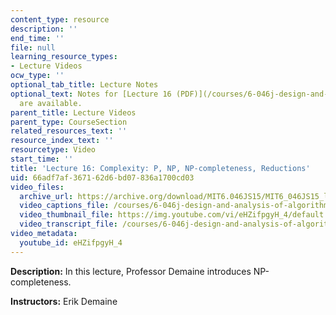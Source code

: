 ```yaml
---
content_type: resource
description: ''
end_time: ''
file: null
learning_resource_types:
- Lecture Videos
ocw_type: ''
optional_tab_title: Lecture Notes
optional_text: Notes for [Lecture 16 (PDF)](/courses/6-046j-design-and-analysis-of-algorithms-spring-2015/resources/mit6_046js15_lec16)
  are available.
parent_title: Lecture Videos
parent_type: CourseSection
related_resources_text: ''
resource_index_text: ''
resourcetype: Video
start_time: ''
title: 'Lecture 16: Complexity: P, NP, NP-completeness, Reductions'
uid: 66adf7af-3671-62d6-bd07-836a1700cd03
video_files:
  archive_url: https://archive.org/download/MIT6.046JS15/MIT6_046JS15_lec16_300k.mp4
  video_captions_file: /courses/6-046j-design-and-analysis-of-algorithms-spring-2015/166d78260dc15bd1a1660b691ab5ed4f_eHZifpgyH_4.vtt
  video_thumbnail_file: https://img.youtube.com/vi/eHZifpgyH_4/default.jpg
  video_transcript_file: /courses/6-046j-design-and-analysis-of-algorithms-spring-2015/9ccf3a4c0821d97d93073e217880f94d_eHZifpgyH_4.pdf
video_metadata:
  youtube_id: eHZifpgyH_4
---
```


**Description:** In this lecture, Professor Demaine introduces NP-completeness.

**Instructors:** Erik Demaine



